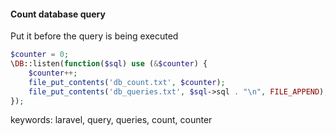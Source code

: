 #### Count database query

Put it before the query is being executed

```PHP
$counter = 0;
\DB::listen(function($sql) use (&$counter) {
    $counter++;
    file_put_contents('db_count.txt', $counter);
    file_put_contents('db_queries.txt', $sql->sql . "\n", FILE_APPEND);
});
```

keywords: laravel, query, queries, count, counter
